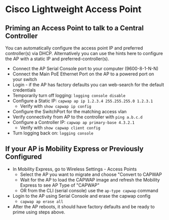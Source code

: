 # Cisco Lightweight Access Point

## Priming an Access Point to talk to a Central Controller

You can automatically configure the access point IP and preferred controller(s) via DHCP. 
Alternatively you can use the hints here to configure the AP with a static IP and preferred-controller(s).

* Connect the AP Serial Console port to your computer (9600-8-1-N-N)
* Connect the Main PoE Ethernet Port on the AP to a powered port on your switch
* Login - if the AP has factory defaults you can web-search for the default credentials
* Temporarily turn off logging: `logging console disable`
* Configure a Static IP: `capwap ap ip 1.2.3.4 255.255.255.0 1.2.3.1`
  * Verify with `show capwap ip config`
* Configure the SwitchPort for the matching access vlan
* Verify connectivity from AP to the controller with `ping a.b.c.d`
* Configure a Controller IP: `capwap ap primary-base 4.3.2.1`
  * Verify with `show capwap client config`
* Turn logging back on: `logging console` 

## If your AP is Mobility Express or Previously Configured

* In Mobility Express, go to Wireless Settings - Access Points
  * Select the AP you want to migrate and choose "Convert to CAPWAP
  * Wait for the AP to load the CAPWAP image and refresh the Mobility Express to see AP Type of "CAPWAP"
  * OR from the CLI (serial console) use the `ap-type capwap` command
* Login to the AP using Serial Console and erase the capwap config
  * `capwap ap erase all`
* After the AP reboots, it should have factory defaults and be ready to prime using steps above.
